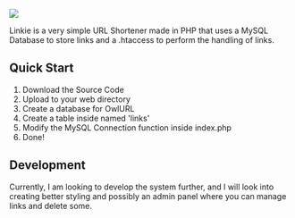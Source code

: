 ![](https://cdn.bailey.pt/linkie-banner.png)

Linkie is a very simple URL Shortener made in PHP that uses a MySQL Database to store links and a .htaccess to perform the handling of links.

## Quick Start
1. Download the Source Code
2. Upload to your web directory
3. Create a database for OwlURL
4. Create a table inside named 'links'
5. Modify the MySQL Connection function inside index.php
6. Done!

## Development
Currently, I am looking to develop the system further, and I will look into creating better styling and possibly an admin panel where you can manage links and delete some.
